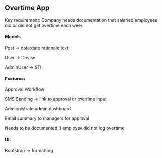 ## Overtime App

Key requirement: Company needs documentation that salaried employees did or did not get overtime each week

#### Models
Post -> date:date rationale:text

User -> Devise

AdminUser -> STI

#### Features:
Approval Workflow

SMS Sending -> link to approval or overtime input

Admionistrate admin dashboard

Email summary to managers for approval

Needs to be documented if employee did not log overtime

#### UI:
Bootstrap -> formatting
